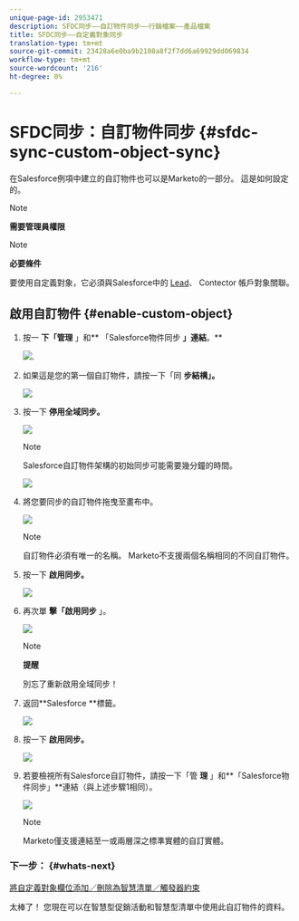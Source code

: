 ```yaml
---
unique-page-id: 2953471
description: SFDC同步——自訂物件同步——行銷檔案——產品檔案
title: SFDC同步——自定義對象同步
translation-type: tm+mt
source-git-commit: 23428a6e0ba9b2108a8f2f7dd6a69929dd069834
workflow-type: tm+mt
source-wordcount: '216'
ht-degree: 0%

---
```



# SFDC同步：自訂物件同步 {#sfdc-sync-custom-object-sync}

在Salesforce例項中建立的自訂物件也可以是Marketo的一部分。  這是如何設定的。

>[!NOTE]
>
>**需要管理員權限**

>[!NOTE]
>
>**必要條件**
>
>要使用自定義對象，它必須與Salesforce中的 [Lead](sfdc-sync-lead-sync.md)、 [](sfdc-sync-contact-sync.md)Contector [](sfdc-sync-account-sync.md)帳戶對象關聯。

## 啟用自訂物件  {#enable-custom-object}

1. 按一 **下「管理** 」和** 「Salesforce物件同步 **」連結**。**

   ![](assets/image2015-11-19-10-3a28-3a5.png).

1. 如果這是您的第一個自訂物件，請按一下「同 **步結構」。**

   ![](assets/rtaimage-2.png)

1. 按一下 **停用全域同步。**

   ![](assets/image2015-4-22-10-3a45-3a0.png)

   >[!NOTE]
   >
   >Salesforce自訂物件架構的初始同步可能需要幾分鐘的時間。

   ![](assets/image2015-4-22-10-3a45-3a18.png)

1. 將您要同步的自訂物件拖曳至畫布中。

   ![](assets/image2015-4-22-10-3a45-3a30.png)

   >[!NOTE]
   >
   >自訂物件必須有唯一的名稱。 Marketo不支援兩個名稱相同的不同自訂物件。

1. 按一下 **啟用同步。**

   ![](assets/image2015-4-22-10-3a45-3a50.png)

1. 再次單 **擊「啟用同步** 」。

   ![](assets/image2015-4-22-10-3a46-3a10.png)

   >[!NOTE]
   >
   >**提醒**
   >
   >
   >別忘了重新啟用全域同步！

1. 返回**Salesforce **標籤。

   ![](assets/image2015-4-22-10-3a46-3a25.png)

1. 按一下 **啟用同步。**

   ![](assets/image2015-4-22-10-3a50-3a26.png)

1. 若要檢視所有Salesforce自訂物件，請按一下「管 **理** 」和**「Salesforce物件同步」**連結（與上述步驟1相同）。

   ![](assets/image2016-6-23-9-3a28-3a23.png)

   >[!NOTE]
   >
   >Marketo僅支援連結至一或兩層深之標準實體的自訂實體。

### 下一步： {#whats-next}

[將自定義對象欄位添加／刪除為智慧清單／觸發器約束](../../../../product-docs/crm-sync/salesforce-sync/setup/optional-steps/add-remove-custom-object-field-as-smart-list-trigger-constraints.md)

太棒了！ 您現在可以在智慧型促銷活動和智慧型清單中使用此自訂物件的資料。

